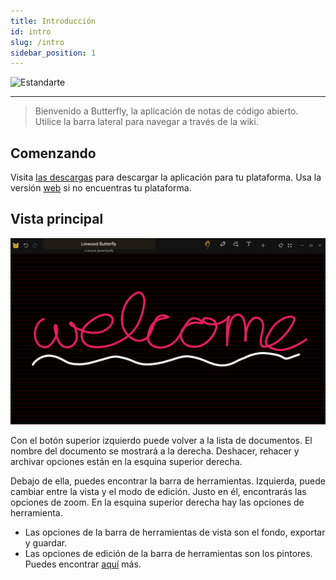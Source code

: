 ```yaml
---
title: Introducción
id: intro
slug: /intro
sidebar_position: 1
---
```



![Estandarte](/img/banner.png)

---

> Bienvenido a Butterfly, la aplicación de notas de código abierto. Utilice la barra lateral para navegar a través de la wiki.

## Comenzando

Visita [las descargas](/downloads) para descargar la aplicación para tu plataforma. Usa la versión [web](https://v1.web.butterfly.linwood.dev) si no encuentras tu plataforma.

## Vista principal

![Vista principal](main.png)

Con el botón superior izquierdo puede volver a la lista de documentos. El nombre del documento se mostrará a la derecha. Deshacer, rehacer y archivar opciones están en la esquina superior derecha.

Debajo de ella, puedes encontrar la barra de herramientas. Izquierda, puede cambiar entre la vista y el modo de edición. Justo en él, encontrarás las opciones de zoom. En la esquina superior derecha hay las opciones de herramienta.

- Las opciones de la barra de herramientas de vista son el fondo, exportar y guardar.
- Las opciones de edición de la barra de herramientas son los pintores. Puedes encontrar [aquí](background) más.
